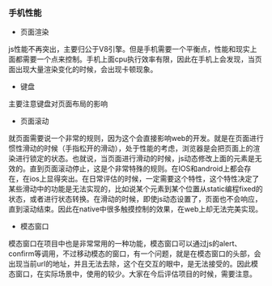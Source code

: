 ### 手机性能

* 页面渲染

js性能不再突出，主要归公于V8引擎。但是手机需要一个平衡点，性能和现实上面都需要一个点来控制。手机上面cpu执行效率有限，因此在手机上会发现，当页面出现大量渲染变化的时候，会出现卡顿现象。

* 键盘

主要注意键盘对页面布局的影响

* 页面滚动

就页面需要说一个非常的规则，因为这个会直接影响web的开发。就是在页面进行惯性滑动的时候（手指松开的滑动），处于性能的考虑，浏览器是会把页面上的渲染进行锁定的状态。也就说，当页面进行滑动的时候，js动态修改上面的元素是无效的。直到页面滚动停止，这是个非常特殊的规则。在IOS和android上都会存在，在ios上显得突出。在日常评估的时候，一定需要这个特性，这个特性决定了某些滑动中的功能是无法实现的，比如说某个元素到某个位置从static编程fixed的状态，或者进行状态转换。在滑动的时候，即使js动态设置了，页面也不会响应，直到滚动结束。因此在native中很多触摸控制的效果，在web上却无法完美实现。

* 模态窗口

模态窗口在项目中也是非常常用的一种功能，模态窗口可以通过js的alert、confirm等调用，不过移动模态的窗口，有一个问题，就是在模态窗口的头部，会出现当前url的地址，并且无法去除，这个在交互的眼中，是无法接受的。因此模态窗口，在实际场景中，使用的较少。大家在今后评估项目的时候，需要注意。



